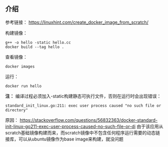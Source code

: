 ## 介绍
参考链接：
https://linuxhint.com/create_docker_image_from_scratch/

构建镜像：
```shell
g++ -o hello -static hello.cc
docker build --tag hello .
```
查看镜像：
```shell
docker images
```
运行：
```shell
docker run hello
```
**注：** 编译过程必须加入-static构建静态可执行文件，否则在运行时会出现错误：
```shell
standard_init_linux.go:211: exec user process caused "no such file or directory"
```
原因：
https://stackoverflow.com/questions/56832363/docker-standard-init-linux-go211-exec-user-process-caused-no-such-file-or-di
由于该应用从scratch基础镜像构建而来，而scratch镜像中不包含任何程序运行需要的动态链接库，可以从ubuntu镜像作为base image来构建，就没问题